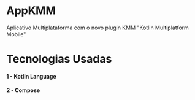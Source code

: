 # AppKMM
Aplicativo Multiplataforma com o novo plugin KMM "Kotlin Multiplatform Mobile"

# Tecnologias Usadas

#### 1 - Kotlin Language
#### 2 - Compose
